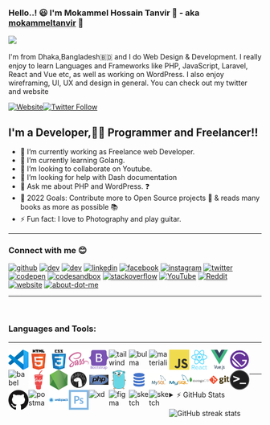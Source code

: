 ### Hello..! :smiley:  I'm Mokammel Hossain Tanvir :man: - aka [mokammeltanvir][website] 👋

![](https://mokammeltanvir.com/wp-content/uploads/2021/09/banner-scaled.jpg)

I'm from Dhaka,Bangladesh🇧🇩 and I do Web Design & Development. I really enjoy to learn Languages and Frameworks like PHP, JavaScript, Laravel, React and Vue etc, as well as working on WordPress. I also enjoy wireframing, UI, UX and design in general. You can check out my twitter and website

[![Website](https://img.shields.io/website?label=mokammeltanvir.com&style=for-the-badge&url=https%3A%2F%2Fmokammeltanvir.com)](https://mokammeltanvir.com)[![Twitter Follow](https://img.shields.io/twitter/follow/mokammeltanvir?color=1DA1F2&logo=twitter&style=for-the-badge)](https://twitter.com/intent/follow?original_referer=https%3A%2F%2Fgithub.com%2Fmokammeltanvirtanvir&screen_name=mokammeltanvir)

## I'm a Developer,👨‍💻 Programmer and Freelancer!!

- 🔭 I’m currently working as Freelance web Developer.
- 🌱 I’m currently learning Golang.
- 👯 I’m looking to collaborate on Youtube.
- 🤔 I’m looking for help with Dash documentation
- 💬 Ask me about PHP and WordPress. :question:
- 🥅 2022 Goals: Contribute more to Open Source projects :file_folder: & reads many books as more as possible :books:
- ⚡ Fun fact: I love to Photography and play guitar.

 ---
### Connect with me :blush:
[<img src='https://cdn.jsdelivr.net/npm/simple-icons@3.0.1/icons/github.svg' alt='github' height='40'>](https://github.com/moakmmeltanviir)  [<img src='https://cdn.jsdelivr.net/npm/simple-icons@3.0.1/icons/dev-dot-to.svg' alt='dev' height='40'>](https://dev.to/mokammeltanvir)  [<img src='https://cdn.jsdelivr.net/npm/simple-icons@3.0.1/icons/hashnode.svg' alt='dev' height='40'>](mokammeltanvir)  [<img src='https://cdn.jsdelivr.net/npm/simple-icons@3.0.1/icons/linkedin.svg' alt='linkedin' height='40'>](https://www.linkedin.com/in/mokammeltanvir/)  [<img src='https://cdn.jsdelivr.net/npm/simple-icons@3.0.1/icons/facebook.svg' alt='facebook' height='40'>](https://www.facebook.com/mokammelhossaintanvir)  [<img src='https://cdn.jsdelivr.net/npm/simple-icons@3.0.1/icons/instagram.svg' alt='instagram' height='40'>](https://www.instagram.com/mokammelhossaintanvir/)  [<img src='https://cdn.jsdelivr.net/npm/simple-icons@3.0.1/icons/twitter.svg' alt='twitter' height='40'>](https://twitter.com/mokammeltanvir)  [<img src='https://cdn.jsdelivr.net/npm/simple-icons@3.0.1/icons/codepen.svg' alt='codepen' height='40'>](https://codepen.io/mokammeltanvir)  [<img src='https://cdn.jsdelivr.net/npm/simple-icons@3.0.1/icons/codesandbox.svg' alt='codesandbox' height='40'>](https://codesandbox.io/u/mokammeltanvir)  [<img src='https://cdn.jsdelivr.net/npm/simple-icons@3.0.1/icons/stackoverflow.svg' alt='stackoverflow' height='40'>](https://stackoverflow.com/users/mokammeltanvir)  [<img src='https://cdn.jsdelivr.net/npm/simple-icons@3.0.1/icons/youtube.svg' alt='YouTube' height='40'>](https://www.youtube.com/channel/mokammeltanvir)  [<img src='https://cdn.jsdelivr.net/npm/simple-icons@3.0.1/icons/reddit.svg' alt='Reddit' height='40'>](https://www.reddit.com/user/mokammeltanvir)  [<img src='https://cdn.jsdelivr.net/npm/simple-icons@3.0.1/icons/icloud.svg' alt='website' height='40'>](https://mokammeltanvir.com/)  [<img src='https://cdn.jsdelivr.net/npm/simple-icons@3.0.1/icons/about-dot-me.svg' alt='about-dot-me' height='40'>](mokammeltanvir)  



---
<br />

### Languages and Tools:
---

<img align="left" alt="Visual Studio Code" width="40" height="40" src="https://raw.githubusercontent.com/github/explore/80688e429a7d4ef2fca1e82350fe8e3517d3494d/topics/visual-studio-code/visual-studio-code.png" />

<img align="left" alt="HTML5" width="40" height="40" src="https://raw.githubusercontent.com/github/explore/80688e429a7d4ef2fca1e82350fe8e3517d3494d/topics/html/html.png" />

<img align="left" alt="CSS3" width="40" height="40" src="https://raw.githubusercontent.com/github/explore/80688e429a7d4ef2fca1e82350fe8e3517d3494d/topics/css/css.png" />

<img align="left" alt="Sass" width="40" height="40" src="https://raw.githubusercontent.com/github/explore/80688e429a7d4ef2fca1e82350fe8e3517d3494d/topics/sass/sass.png" />

<img align="left" src="https://raw.githubusercontent.com/devicons/devicon/master/icons/bootstrap/bootstrap-plain-wordmark.svg" alt="bootstrap" width="40" height="40"/>

<img align="left" src="https://www.vectorlogo.zone/logos/tailwindcss/tailwindcss-icon.svg" alt="tailwind" width="40" height="40"/>

<img align="left" src="https://raw.githubusercontent.com/gilbarbara/logos/804dc257b59e144eaca5bc6ffd16949752c6f789/logos/bulma.svg" alt="bulma" width="40" height="40"/>

<img align="left" src="https://raw.githubusercontent.com/prplx/svg-logos/5585531d45d294869c4eaab4d7cf2e9c167710a9/svg/materialize.svg" alt="materialize" width="40" height="40"/>

<img align="left" alt="JavaScript" width="40" height="40" src="https://raw.githubusercontent.com/github/explore/80688e429a7d4ef2fca1e82350fe8e3517d3494d/topics/javascript/javascript.png" />

<img align="left" src="https://raw.githubusercontent.com/devicons/devicon/master/icons/react/react-original-wordmark.svg" alt="react" width="40" height="40"/>

<img align="left" src="https://raw.githubusercontent.com/devicons/devicon/master/icons/vuejs/vuejs-original-wordmark.svg" alt="vuejs" width="40" height="40"/>

<img align="left" alt="Gatsby" width="40" height="40" src="https://raw.githubusercontent.com/github/explore/e94815998e4e0713912fed477a1f346ec04c3da2/topics/gatsby/gatsby.png" />

<img align="left" src="https://www.vectorlogo.zone/logos/babeljs/babeljs-icon.svg" alt="babel" width="40" height="40"/>

<img align="left" src="https://raw.githubusercontent.com/devicons/devicon/master/icons/gulp/gulp-plain.svg" alt="gulp" width="40" height="40"/>

<img align="left" alt="Node.js" width="40" height="40" src="https://raw.githubusercontent.com/github/explore/80688e429a7d4ef2fca1e82350fe8e3517d3494d/topics/nodejs/nodejs.png" />

<img align="left" alt="Deno" width="40" height="40" src="https://raw.githubusercontent.com/github/explore/361e2821e2dea67711cde99c9c40ed357061cf27/topics/deno/deno.png" />

<img align="left" src="https://raw.githubusercontent.com/devicons/devicon/master/icons/php/php-original.svg" alt="php" width="40" height="40"/>

<img align="left" src="https://raw.githubusercontent.com/devicons/devicon/master/icons/go/go-original.svg" alt="go" width="40" height="40"/>

<img align="left" alt="SQL" width="40" height="40" src="https://raw.githubusercontent.com/github/explore/80688e429a7d4ef2fca1e82350fe8e3517d3494d/topics/sql/sql.png" />

<img align="left" alt="MySQL" width="40" height="40" src="https://raw.githubusercontent.com/github/explore/80688e429a7d4ef2fca1e82350fe8e3517d3494d/topics/mysql/mysql.png" />

<img align="left" src="https://raw.githubusercontent.com/devicons/devicon/master/icons/mysql/mysql-original-wordmark.svg" alt="mysql" width="40" height="40"/>

<img align="left" alt="MongoDB" width="40" height="40" src="https://raw.githubusercontent.com/github/explore/80688e429a7d4ef2fca1e82350fe8e3517d3494d/topics/mongodb/mongodb.png" />

<img align="left" alt="Git" width="40" height="40" src="https://raw.githubusercontent.com/github/explore/80688e429a7d4ef2fca1e82350fe8e3517d3494d/topics/git/git.png" />

<img align="left" alt="Terminal" width="40" height="40" src="https://raw.githubusercontent.com/github/explore/80688e429a7d4ef2fca1e82350fe8e3517d3494d/topics/terminal/terminal.png" />

<img align="left" alt="GitHub" width="40" height="40" src="https://raw.githubusercontent.com/github/explore/78df643247d429f6cc873026c0622819ad797942/topics/github/github.png" />
 
<img align="left" src="https://www.vectorlogo.zone/logos/getpostman/getpostman-icon.svg" alt="postman" width="40" height="40"/>

<img align="left" src="https://raw.githubusercontent.com/devicons/devicon/d00d0969292a6569d45b06d3f350f463a0107b0d/icons/webpack/webpack-original-wordmark.svg" alt="webpack" width="40" height="40"/>

<img align="left" src="https://raw.githubusercontent.com/devicons/devicon/master/icons/photoshop/photoshop-line.svg" alt="photoshop" width="40" height="40"/>

<img align="left" src="https://cdn.worldvectorlogo.com/logos/adobe-xd.svg" alt="xd" width="40" height="40"/> 
<img align="left" src="https://www.vectorlogo.zone/logos/figma/figma-icon.svg" alt="figma" width="40" height="40"/> 
<img align="left" src="https://www.vectorlogo.zone/logos/sketchapp/sketchapp-icon.svg" alt="sketch" width="40" height="40"/> 
<img align="left" src="https://www.vectorlogo.zone/logos/laravel/laravel-icon.svg" alt="sketch" width="40" height="40"/> 


<br  />

<br  />

---

<br />

  

<details>

<summary>⚡ GitHub Stats </summary>

 [![Mokammel's github stats](https://github-readme-stats.vercel.app/api?username=mokammeltanvir)](https://github.com/mokammeltanvir/github-readme-stats)

</details>


![GitHub streak stats](https://github-readme-streak-stats.herokuapp.com/?user=mokammeltanvir)  



[website]:  https://mokammeltanvir.com

[twitter]:  https://twitter.com/mokammeltanvir

[youtube]:  https://youtube.com/mokammeltanvir

[instagram]:  https://instagram.com/mokammelhossaintanvir

[facebook]:  https://facebook.com/mokammelhossaintanvir
[linkedin]:  https://linkedin.com/in/mokammeltanvir


